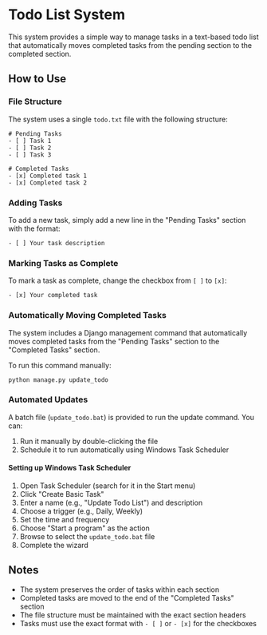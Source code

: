 # Todo List System

This system provides a simple way to manage tasks in a text-based todo list that automatically moves completed tasks from the pending section to the completed section.

## How to Use

### File Structure

The system uses a single `todo.txt` file with the following structure:

```
# Pending Tasks
- [ ] Task 1
- [ ] Task 2
- [ ] Task 3

# Completed Tasks
- [x] Completed task 1
- [x] Completed task 2
```

### Adding Tasks

To add a new task, simply add a new line in the "Pending Tasks" section with the format:
```
- [ ] Your task description
```

### Marking Tasks as Complete

To mark a task as complete, change the checkbox from `[ ]` to `[x]`:
```
- [x] Your completed task
```

### Automatically Moving Completed Tasks

The system includes a Django management command that automatically moves completed tasks from the "Pending Tasks" section to the "Completed Tasks" section.

To run this command manually:
```
python manage.py update_todo
```

### Automated Updates

A batch file (`update_todo.bat`) is provided to run the update command. You can:

1. Run it manually by double-clicking the file
2. Schedule it to run automatically using Windows Task Scheduler

#### Setting up Windows Task Scheduler

1. Open Task Scheduler (search for it in the Start menu)
2. Click "Create Basic Task"
3. Enter a name (e.g., "Update Todo List") and description
4. Choose a trigger (e.g., Daily, Weekly)
5. Set the time and frequency
6. Choose "Start a program" as the action
7. Browse to select the `update_todo.bat` file
8. Complete the wizard

## Notes

- The system preserves the order of tasks within each section
- Completed tasks are moved to the end of the "Completed Tasks" section
- The file structure must be maintained with the exact section headers
- Tasks must use the exact format with `- [ ]` or `- [x]` for the checkboxes 